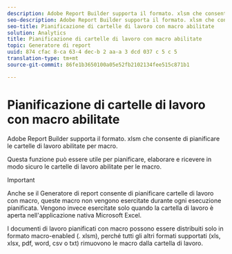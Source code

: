 ```yaml
---
description: Adobe Report Builder supporta il formato. xlsm che consente di pianificare le cartelle di lavoro abilitate per macro.
seo-description: Adobe Report Builder supporta il formato. xlsm che consente di pianificare le cartelle di lavoro abilitate per macro.
seo-title: Pianificazione di cartelle di lavoro con macro abilitate
solution: Analytics
title: Pianificazione di cartelle di lavoro con macro abilitate
topic: Generatore di report
uuid: 874 cfac 8-ca 63-4 dec-b 2 aa-a 3 dcd 037 c 5 c 5
translation-type: tm+mt
source-git-commit: 86fe1b3650100a05e52fb2102134fee515c871b1

---
```



# Pianificazione di cartelle di lavoro con macro abilitate

Adobe Report Builder supporta il formato. xlsm che consente di pianificare le cartelle di lavoro abilitate per macro.

Questa funzione può essere utile per pianificare, elaborare e ricevere in modo sicuro le cartelle di lavoro abilitate per le macro.

>[!IMPORTANT]
>
>Anche se il Generatore di report consente di pianificare cartelle di lavoro con macro, queste macro non vengono esercitate durante ogni esecuzione pianificata. Vengono invece esercitate solo quando la cartella di lavoro è aperta nell'applicazione nativa Microsoft Excel.

I documenti di lavoro pianificati con macro possono essere distribuiti solo in formato macro-enabled (. xlsm), perché tutti gli altri formati supportati (xls, xlsx, pdf, word, csv o txt) rimuovono le macro dalla cartella di lavoro.
